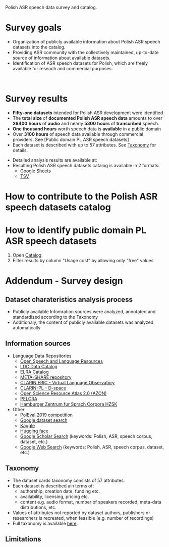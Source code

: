 Polish ASR speech data survey and catalog.

# Survey goals
- Organization of publicly available information about Polish ASR speech datasets into the catalog.
- Providing ASR community with the collectively maintained, up-to-date source of information about available datasets.
- Identification of ASR speech datasets for Polish, which are freely available for reseach and commercial purposes.
<br>

# Survey results
- **Fifty-one datasets** intended for Polish ASR development were identified
- The **total** **size** of **documented Polish ASR speech data** amounts to over **26400** **hours** of **audio** and nearly **5300** **hours** of **transcribed** speech.
- **One thousand hours** worth speech data is **available** in a public domain
- Over **3100 hours** of speech data available through commercial providers. See [Public domain PL ASR speech datasets]
- Each dataset is described with up to 57 attributes. See [Taxonomy](https://github.com/goodmike31/pl-asr-speech-data-survey#taxonomy) for details.
* Detailed analysis results are available at: 
* Resulting Polish ASR speech datasets catalog is available in 2 formats:
  * [Google Sheets](https://docs.google.com/spreadsheets/d/181EDfwZNtHgHFOMaKNtgKssrYDX4tXTJ9POMzBsCRlI/edit?usp=sharing)
  * [TSV](https://github.com/goodmike31/pl-asr-speech-data-survey/blob/main/Polish%20ASR%20speech%20datasets%20catalog%20-%20PL%20ASR%20speech%20datasets%20catalog_230101.tsv)
  
# How to contribute to the Polish ASR speech datasets catalog 

# How to identify public domain PL ASR speech datasets
1. Open [Catalog](https://docs.google.com/spreadsheets/d/181EDfwZNtHgHFOMaKNtgKssrYDX4tXTJ9POMzBsCRlI/edit?usp=sharing)
2. Filter results by column "Usage cost" by allowing only "free" values

# Addendum - Survey design  

## Dataset charateristics analysis process
- Publicly available Infomration sources were analyzed, annotated and standardized according to the Taxonomy
- Additionaly, the content of publicly available datasets was analyzed automatically
 
## Information sources
* Language Data Repositories
  * [Open Speech and Language Resources](https://www.openslr.org/resources.php)
  * [LDC Data Catalog](https://catalog.ldc.upenn.edu/)
  * [ELRA Catalog](http://catalogue.elra.info/en-us/)
  * [META-SHARE repository](http://www.meta-share.org/)
  * [CLARIN ERIC - Virtual Language Observatory](https://vlo.clarin.eu/)
  * [CLARIN-PL - D-space](https://clarin-pl.eu/dspace/)
  * [Open Science Resource Atlas 2.0 (AZON)](https://zasobynauki.pl/)
  * [PELCRA](http://pelcra.pl/new/tools_and_resources)
  * [Hamburger Zentrum fur Sprach Corpora HZSK](https://corpora.uni-hamburg.de/hzsk/)
* Other
  * [PolEval 2019 competition](http://2019.poleval.pl/)
  * [Google dataset search](https://datasetsearch.research.google.com/)
  * [Kaggle](https://www.kaggle.com/)
  * [Hugging face](https://huggingface.co/)
  * [Google Scholar Search](https://scholar.google.com/) (keywords: Polish, ASR, speech corpus, dataset, etc.)
  * [Google Web Search](https://www.google.com/) (keywords: Polish, ASR, speech corpus, dataset, etc.)

## Taxonomy
- The dataset cards taxonomy consists of 57 attributes.
- Each dataset is described ain terms of:
  - authorship, creation date, funding etc.
  - availability, licensing, pricing etc.
  - content e.g. audio format, number of speakers recorded, meta-data distributions, etc.
- Values of attributes not reported by dataset authors, publishers or researchers is recreated, when feasible (e.g. number of recordings)
- Full taxonomy is available [here](https://docs.google.com/spreadsheets/d/181EDfwZNtHgHFOMaKNtgKssrYDX4tXTJ9POMzBsCRlI/edit?usp=sharing).

## Limitations
